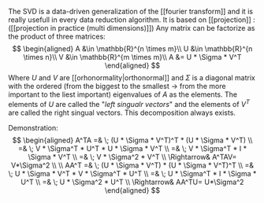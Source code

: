 The SVD is a data-driven generalization of the [[fourier transform]] and it is really usefull in every data reduction algorithm.
It is based on [[projection]] : ([[projection in practice (multi dimensions)]]) 
Any matrix can be factorize as the product of three matrices:
$$
\begin{aligned}
A &\in \mathbb{R}^{n \times m}\\
U &\in \mathbb{R}^{n \times n}\\
V &\in \mathbb{R}^{m \times m}\\
A &= U * \Sigma * V^T
\end{aligned}
$$
Where $U$ and $V$ are [[orhonormality|orthonormal]] and $\Sigma$ is a diagonal matrix with the ordered (from the biggest to the smallest $\rightarrow$ from the more important to the liest important) eigenvalues of $A$ as the elements. 
The elements of $U$ are called the "_left singualr vectors_"  and the elements of $V^T$ are called the right singual vectors. This decomposition always exists.

Demonstration:
$$
\begin{aligned}
A^TA =& \; (U * \Sigma * V^T)^T * (U * \Sigma * V^T) \\
=& \; V * \Sigma^T * U^T * U * \Sigma * V^T \\
=& \; V * \Sigma^T * I * \Sigma * V^T \\
=& \; V * \Sigma^2 * V^T \\
\Rightarrow&
A^TAV= V*\Sigma^2 
\\ \\
AA^T =& \; (U * \Sigma * V^T) * (U * \Sigma * V^T)^T \\
=& \; U * \Sigma * V^T * V * \Sigma^T * U^T \\
=& \; U * \Sigma^T * I * \Sigma * U^T \\
=& \; U * \Sigma^2 * U^T \\
\Rightarrow&
AA^TU= U*\Sigma^2
\end{aligned}
$$